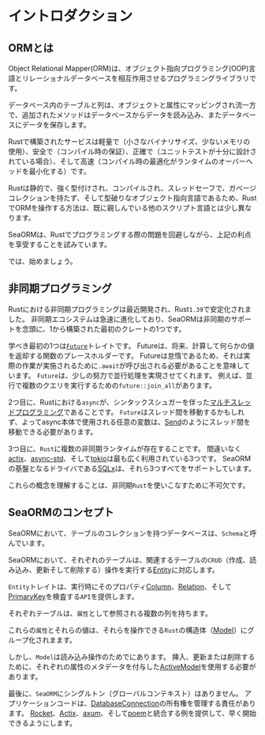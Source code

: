 # イントロダクション

## ORMとは

Object Relational Mapper(ORM)は、オブジェクト指向プログラミング(OOP)言語とリレーショナルデータベースを相互作用させるプログラミングライブラリです。

データベース内のテーブルと列は、オブジェクトと属性にマッピングされ流一方で、追加されたメソッドはデータベースからデータを読み込み、またデータベースにデータを保存します。

Rustで構築されたサービスは軽量で（小さなバイナリサイズ、少ないメモリの使用）、安全で（コンパイル時の保証）、正確で（ユニットテストが十分に設計されている場合）、そして高速（コンパイル時の最適化がランタイムのオーバーヘッドを最小化する）です。

Rustは静的で、強く型付けされ、コンパイルされ、スレッドセーフで、ガベージコレクションを持たず、そして型破りなオブジェクト指向言語であるため、RustでORMを操作する方法は、既に親しんでいる他のスクリプト言語とは少し異なります。

SeaORMは、Rustでプログラミングする際の問題を回避しながら、上記の利点を享受することを試みています。

では、始めましょう。

## 非同期プログラミング

Rustにおける非同期プログラミングは最近開発され、Rust`1.39`で安定化されました。
非同期エコシステムは急速に進化しており、SeaORMは非同期のサポートを念頭に、1から構築された最初のクレートの1つです。

学べき最初の1つは[`Future`](https://www.sea-ql.org/SeaORM/docs/introduction/async#:~:text=learn%20is%20the-,Future,-trait.%20It%27s%20a)トレイトです。
Futureは、将来、計算して何らかの値を返却する関数のプレースホルダーです。
Futureは怠惰であるため、それは実際の作業が実施されるために`.await`が呼び出される必要があることを意味しています。
`Future`は、少しの努力で並行処理を実現させてくれます。
例えば、並行で複数のクエリを実行するための`future::join_all`があります。

2つ目に、Rustにおける`async`が、シンタックスシュガーを伴った[マルチスレッドプログラミング](https://rust-lang.github.io/async-book/03_async_await/01_chapter.html)であることです。
`Future`はスレッド間を移動するかもしれず、よってasync本体で使用される任意の変数は、[Send](https://doc.rust-lang.org/nomicon/send-and-sync.html)のようにスレッド間を移動できる必要があります。

3つ目に、`Rust`に複数の非同期ランタイムが存在することです。
間違いなく[actix](https://crates.io/crates/actix)、[async-std](https://crates.io/crates/async-std)、そして[tokio](https://crates.io/crates/tokio)は最も広く利用されている3つです。
SeaORMの基盤となるドライバである[SQLx](https://crates.io/crates/sqlx)は、それら3つすべてをサポートしています。

これらの概念を理解することは、非同期`Rust`を使いこなすために不可欠です。

## SeaORMのコンセプト

SeaORMにおいて、テーブルのコレクションを持つデータベースは、`Schema`と呼んでいます。

SeaORMにおいて、それぞれのテーブルは、関連するテーブルの`CRUD`（作成、読み込み、更新そして削除する）操作を実行する[Entity](https://www.sea-ql.org/SeaORM/docs/generate-entity/entity-structure#entity)に対応します。

`Entity`トレイトは、実行時にそのプロパティ[Column](https://www.sea-ql.org/SeaORM/docs/generate-entity/entity-structure#column)、[Relation](https://www.sea-ql.org/SeaORM/docs/generate-entity/entity-structure#relation)、そして[PrimaryKey](https://www.sea-ql.org/SeaORM/docs/generate-entity/entity-structure#primary-key)を検査する`API`を提供します。

それぞれテーブルは、`属性`として参照される複数の列を持ちます。

これらの`属性`とそれらの値は、それらを操作できる`Rust`の構造体（[Model](https://www.sea-ql.org/SeaORM/docs/generate-entity/expanded-entity-structure#model)）にグループ化されまます。

しかし、`Model`は読み込み操作のためでにあります。
挿入、更新または削除するために、それぞれの属性のメタデータを付与した[ActiveModel](https://www.sea-ql.org/SeaORM/docs/generate-entity/expanded-entity-structure#active-model)を使用する必要があります。

最後に、`SeaORM`にシングルトン（グローバルコンテキスト）はありません。
アプリケーションコードは、[DatabaseConnection](https://www.sea-ql.org/SeaORM/docs/install-and-config/connection)の所有権を管理する責任があります。
[Rocket](https://github.com/SeaQL/sea-orm/tree/master/examples/rocket_example)、[Actix](https://github.com/SeaQL/sea-orm/tree/master/examples/actix_example)、[axum](https://github.com/SeaQL/sea-orm/tree/master/examples/axum_example)、そして[poem](https://github.com/SeaQL/sea-orm/tree/master/examples/poem_example)と統合する例を提供して、早く開始できるようにします。
